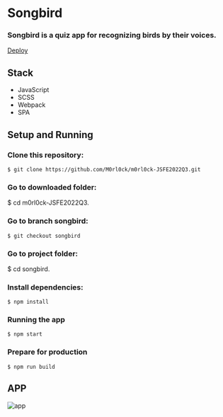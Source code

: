 # Songbird

### Songbird is a quiz app for recognizing birds by their voices.
[Deploy](https://64895e1190bf8e64ae3305cd--celadon-fairy-bfaa56.netlify.app/)

## Stack
+ JavaScript
+ SCSS
+ Webpack
+ SPA

## Setup and Running

### Clone this repository:
`$ git clone https://github.com/M0rl0ck/m0rl0ck-JSFE2022Q3.git`

### Go to downloaded folder:
$ cd m0rl0ck-JSFE2022Q3.

### Go to branch songbird:
`$ git checkout songbird`

### Go to project folder:
$ cd songbird.

### Install dependencies:
`$ npm install`

### Running the app
`$ npm start`

### Prepare for production
`$ npm run build`

## APP
![app](https://github.com/M0rl0ck/m0rl0ck-JSFE2022Q3/assets/95146343/1eaec6da-ce87-4617-817b-c55c937d4f47)

